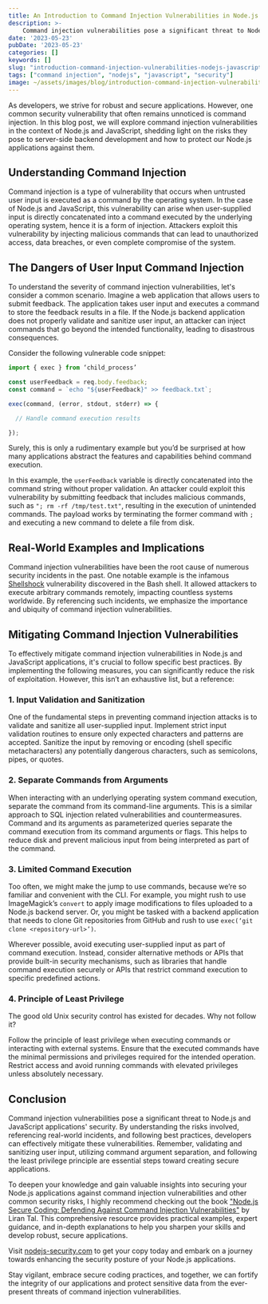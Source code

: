```yaml
---
title: An Introduction to Command Injection Vulnerabilities in Node.js and JavaScript
description: >-
    Command injection vulnerabilities pose a significant threat to Node.js and JavaScript applications' security. By understanding the risks involved, referencing real-world incidents, and following best practices, developers can effectively mitigate these vulnerabilities. Remember, validating and sanitizing user input, utilizing command argument separation, and following the least privilege principle are essential steps toward creating secure applications.
date: '2023-05-23'
pubDate: '2023-05-23'
categories: []
keywords: []
slug: "introduction-command-injection-vulnerabilities-nodejs-javascript"
tags: ["command injection", "nodejs", "javascript", "security"]
image: ~/assets/images/blog/introduction-command-injection-vulnerabilities-nodejs-javascript.png
---
```


As developers, we strive for robust and secure applications. However, one common security vulnerability that often remains unnoticed is command injection. In this blog post, we will explore command injection vulnerabilities in the context of Node.js and JavaScript, shedding light on the risks they pose to server-side backend development and how to protect our Node.js applications against them.


## Understanding Command Injection


Command injection is a type of vulnerability that occurs when untrusted user input is executed as a command by the operating system. In the case of Node.js and JavaScript, this vulnerability can arise when user-supplied input is directly concatenated into a command executed by the underlying operating system, hence it is a form of injection. Attackers exploit this vulnerability by injecting malicious commands that can lead to unauthorized access, data breaches, or even complete compromise of the system.


## The Dangers of User Input Command Injection


To understand the severity of command injection vulnerabilities, let's consider a common scenario. Imagine a web application that allows users to submit feedback. The application takes user input and executes a command to store the feedback results in a file. If the Node.js backend application does not properly validate and sanitize user input, an attacker can inject commands that go beyond the intended functionality, leading to disastrous consequences.


Consider the following vulnerable code snippet:


```javascript
import { exec } from ‘child_process’

const userFeedback = req.body.feedback;
const command = `echo "${userFeedback}" >> feedback.txt`;

exec(command, (error, stdout, stderr) => {

  // Handle command execution results

});
```

Surely, this is only a rudimentary example but you’d be surprised at how many applications abstract the features and capabilities behind command execution.


In this example, the `userFeedback` variable is directly concatenated into the command string without proper validation. An attacker could exploit this vulnerability by submitting feedback that includes malicious commands, such as `"; rm -rf /tmp/test.txt"`, resulting in the execution of unintended commands. The payload works by terminating the former command with `;` and executing a new command to delete a file from disk.


## Real-World Examples and Implications


Command injection vulnerabilities have been the root cause of numerous security incidents in the past. One notable example is the infamous [Shellshock](https://en.wikipedia.org/wiki/Shellshock_(software_bug)) vulnerability discovered in the Bash shell. It allowed attackers to execute arbitrary commands remotely, impacting countless systems worldwide. By referencing such incidents, we emphasize the importance and ubiquity of command injection vulnerabilities.



## Mitigating Command Injection Vulnerabilities


To effectively mitigate command injection vulnerabilities in Node.js and JavaScript applications, it's crucial to follow specific best practices. By implementing the following measures, you can significantly reduce the risk of exploitation. However, this isn’t an exhaustive list, but a reference:


### 1. Input Validation and Sanitization


One of the fundamental steps in preventing command injection attacks is to validate and sanitize all user-supplied input. Implement strict input validation routines to ensure only expected characters and patterns are accepted. Sanitize the input by removing or encoding (shell specific metacharacters) any potentially dangerous characters, such as semicolons, pipes, or quotes.


### 2. Separate Commands from Arguments


When interacting with an underlying operating system command execution, separate the command from its command-line arguments. This is a similar approach to SQL injection related vulnerabilities and countermeasures. Command and its arguments as parameterized queries separate the command execution from its command arguments or flags. This helps to reduce disk and prevent malicious input from being interpreted as part of the command. 


### 3. Limited Command Execution


Too often, we might make the jump to use commands, because we’re so familiar and convenient with the CLI. For example, you might rush to use ImageMagick’s `convert` to apply image modifications to files uploaded to a Node.js backend server. Or, you might be tasked with a backend application that needs to clone Git repositories from GitHub and rush to use `exec(‘git clone <repository-url>’)`.


Wherever possible, avoid executing user-supplied input as part of command execution. Instead, consider alternative methods or APIs that provide built-in security mechanisms, such as libraries that handle command execution securely or APIs that restrict command execution to specific predefined actions.


### 4. Principle of Least Privilege


The good old Unix security control has existed for decades. Why not follow it?


Follow the principle of least privilege when executing commands or interacting with external systems. Ensure that the executed commands have the minimal permissions and privileges required for the intended operation. Restrict access and avoid running commands with elevated privileges unless absolutely necessary.



## Conclusion


Command injection vulnerabilities pose a significant threat to Node.js and JavaScript applications' security. By understanding the risks involved, referencing real-world incidents, and following best practices, developers can effectively mitigate these vulnerabilities. Remember, validating and sanitizing user input, utilizing command argument separation, and following the least privilege principle are essential steps toward creating secure applications.


To deepen your knowledge and gain valuable insights into securing your Node.js applications against command injection vulnerabilities and other common security risks, I highly recommend checking out the book ["Node.js Secure Coding: Defending Against Command Injection Vulnerabilities"](https://www.nodejs-security.com) by Liran Tal. This comprehensive resource provides practical examples, expert guidance, and in-depth explanations to help you sharpen your skills and develop robust, secure applications.


Visit [nodejs-security.com](https://www.nodejs-security.com) to get your copy today and embark on a journey towards enhancing the security posture of your Node.js applications.


Stay vigilant, embrace secure coding practices, and together, we can fortify the integrity of our applications and protect sensitive data from the ever-present threats of command injection vulnerabilities.